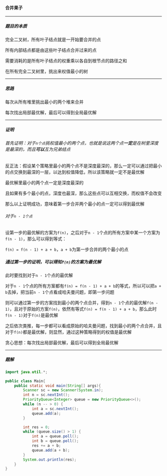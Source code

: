 #### <a herf="https://www.acwing.com/problem/content/150/">合并果子</a>

----------------------

##### 题目的本质

完全二叉树，所有叶子结点就是一开始要合并的点

所有内部结点都是由这些叶子结点合并过来的点

需要消耗的是所有叶子结点的权重乘以各自到根节点的路径之和

在所有完全二叉树里，挑出来权值最小的树

-----------

##### 思路

每次从所有堆里挑出最小的两个堆来合并

每次找出局部最优解，最后可以得到全局最优解

----------

##### 证明

###### 首先证明：对于`n个点`挑权值最小的两个点，也就是说这两个点**一定**是在树里深度是最深的，而且**可以**互为兄弟结点

反正法：假设某个策略里最小的两个点不是深度最深的，那么一定可以通过把最小的点交换到最深的一层，以达到权值降低，所以该策略就一定不是最优解

最优解里最小的两个点一定是深度最深的

且如果有多个最小的点，深度也最深，那么这些点可以互相交换，而权值不会改变

那么以上证明成功，意味着第一步合并两个最小的点一定可以得到最优解

###### 对于`n - 1个点`

设第一步的最优解的方案为`f(n)`，之后对于`n - 1`个点的所有方案中某一个方案为`f(n - 1)`，那么可以得到等式：

`f(n) = f(n - 1) + a + b`，`a + b`为第一步合并的两个最小的点

##### 通过第一步的证明，可以得知`f(n)`的方案为最优解

此时要找到对于`n - 1`个点的最优解

对于`n - 1`个点的所有方案都有`f(n) = f(n - 1) + a + b`的等式，所以可以把`a + b`去掉，把当前`n - 1`个点看成哈夫曼问题，即第一步问题

则可以通过第一步的方案找到最小的两个点合并，得到`n - 1`个点的最优解`f(n - 1)`，且对于原始的方案`f(n)`，依然有等式`f(n) = f(n - 1) + a + b`，那么此时`f(n - 1)`对于`f(n)`是最优解

之后依次类推，每一步都可以看成原始的哈夫曼问题，找到最小的两个点合并，且对于`f(n)`都是最优解，则显然，通过这种策略得到的权值是最优解

贪心思想：每次找出局部最优解，最后可以得到全局最优解

--------------

##### 题解

```java
import java.util.*;

public class Main{
    public static void main(String[] args){
        Scanner sc = new Scanner(System.in);
        int n = sc.nextInt();
        PriorityQueue<Integer> queue = new PriorityQueue<>();
        while (n -- > 0) {
            int a = sc.nextInt();
            queue.add(a);
        }

        int res = 0;
        while (queue.size() > 1) {
            int a = queue.poll();
            int b = queue.poll();
            res += a + b;
            queue.add(a + b);
        }
        System.out.println(res);
    }
}
```

